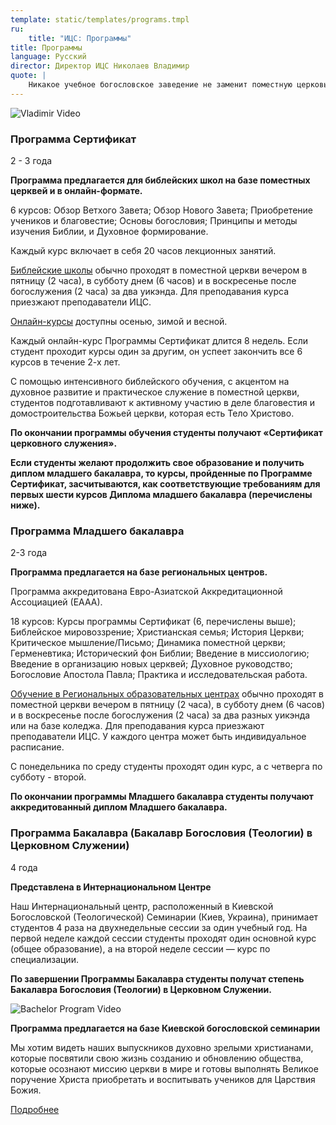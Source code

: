 ```yaml
---
template: static/templates/programs.tmpl
ru:
    title: "ИЦС: Программы"
title: Программы
language: Русский
director: Директор ИЦС Николаев Владимир
quote: |
    Никакое учебное богословское заведение не заменит поместную церковь. Мы, по Божьей милости, лишь помогаем в созидании и развитии христианской общины. Мы верим, что Господь поместил наш институт в стратегическом месте для партнёрских отношений с КБС и поместными церквами с целью восполнения острой нужды в подготовленных работниках для евангельских церквей.
---
```

![Vladimir Video](https://youtu.be/us_--1rT0nM)

### Программа Сертификат

2 - 3 года

**Программа предлагается для библейских школ на базе поместных церквей и в
онлайн-формате.**

6 курсов: Обзор Ветхого Завета; Обзор Нового Завета; Приобретение
учеников и благовестие; Основы богословия; Принципы и методы изучения Библии, и
Духовное формирование.

Каждый курс включает в себя 20 часов лекционных занятий.

<u>Библейские школы</u> обычно проходят
в поместной церкви вечером в пятницу (2 часа), в субботу днем (6 часов)
и в воскресенье после богослужения (2 часа) за два уикэнда. Для преподавания
курса приезжают преподаватели ИЦС.

<u>Онлайн-курсы</u> доступны осенью, зимой и весной.

Каждый онлайн-курс Программы Сертификат длится 8 недель. Если студент проходит курсы один за другим, он успеет
закончить все 6 курсов в течение 2-х лет.

С помощью интенсивного библейского обучения,
с акцентом на духовное развитие и практическое служение в поместной
церкви, студентов подготавливают к активному участию в деле благовестия и
домостроительства Божьей церкви, которая есть Тело Христово.

**По окончании программы обучения студенты
получают «Сертификат церковного служения».**

**Если студенты желают продолжить свое
образование и получить диплом младшего бакалавра, то курсы, пройденные по
Программе Сертификат, засчитываются, как соответствующие требованиям для первых
шести курсов Диплома младшего бакалавра (перечислены ниже).**

### Программа Младшего бакалавра

2-3 года

**Программа предлагается на базе региональных центров.**

Программа аккредитована
Евро-Азиатской Аккредитационной Ассоциацией (ЕААА).

18 курсов: Курсы программы Сертификат (6, перечислены выше); Библейское
мировоззрение; Христианская семья; История Церкви; Критическое мышление/Письмо;
Динамика поместной церкви; Герменевтика; Исторический фон Библии; Введение в
миссиологию; Введение в организацию новых церквей; Духовное руководство; Богословие
Апостола Павла; Практика и исследовательская работа.

<u>Обучение в Региональных образовательных центрах</u> обычно проходят в
поместной церкви вечером в пятницу (2 часа), в субботу днем (6 часов) и в
воскресенье после богослужения (2 часа) за два разных уикэнда или на базе коледжа. Для преподавания
курса приезжают преподаватели ИЦС. У каждого центра может быть индивидуальное
расписание.

С понедельника по среду студенты проходят один курс, а с четверга по субботу - второй.

**По окончании программы Младшего бакалавра студенты получают аккредитованный диплом Младшего бакалавра.**

### **Программа Бакалавра (Бакалавр Богословия (Теологии) в Церковном Служении)**

4 года

**Представлена в Интернациональном Центре**

Наш Интернациональный центр, расположенный в
Киевской Богословской (Теологической) Семинарии (Киев, Украина), принимает
студентов 4 раза на двухнедельные сессии за один учебный год. На первой неделе каждой сессии студенты проходят один основной курс (общее образование), а на
второй неделе сессии — курс по специализации.

**По завершении Программы Бакалавра студенты
получат степень Бакалавра Богословия (Теологии) в Церковном Служении.**

![Bachelor Program Video](https://www.youtube.com/watch?v=J7P6LdX7Qbo)

**Программа предлагается на базе Киевской богословской семинарии**

Мы хотим видеть наших выпускников духовно зрелыми христианами, которые посвятили свою жизнь созданию и обновлению общества, которые осознают миссию церкви в мире и готовы выполнять Великое поручение Христа приобретать и воспитывать учеников для Царствия Божия.

<a class="button is-info" href="programma-bakalavra.html">Подробнее</a>
